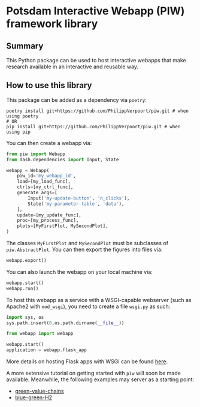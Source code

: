 # Potsdam Interactive Webapp (PIW) framework library

## Summary

This Python package can be used to host interactive webapps that make research available in an interactive and reusable way.

## How to use this library

This package can be added as a dependency via `poetry`:
```commandline
poetry install git+https://github.com/PhilippVerpoort/piw.git # when using poetry
# OR
pip install git+https://github.com/PhilippVerpoort/piw.git # when using pip
```

You can then create a webapp via:
```python
from piw import Webapp
from dash.dependencies import Input, State

webapp = Webapp(
    piw_id='my_webapp_id',
    load=[my_load_func],
    ctrls=[my_ctrl_func],
    generate_args=[
        Input('my-update-button', 'n_clicks'),
        State('my-parameter-table', 'data'),
    ],
    update=[my_update_func],
    proc=[my_process_func],
    plots=[MyFirstPlot, MySecondPlot],
)
```

The classes `MyFirstPlot` and `MySecondPlot` must be subclasses of `piw.AbstractPlot`. You can then export the figures into files via:
```python
webapp.export()
```
You can also launch the webapp on your local machine via:
```python
webapp.start()
webapp.run()
```
To host this webapp as a service with a WSGI-capable webserver (such as Apache2 with `mod_wsgi`), you need to create a file `wsgi.py` as such:
```python
import sys, os
sys.path.insert(0,os.path.dirname(__file__))

from webapp import webapp

webapp.start()
application = webapp.flask_app
```
More details on hosting Flask apps with WSGI can be found [here](https://flask.palletsprojects.com/en/2.0.x/deploying/mod_wsgi/).

A more extensive tutorial on getting started with `piw` will soon be made available. Meanwhile, the following examples may server as a starting point:
* [green-value-chains](https://github.com/PhilippVerpoort/green-value-chains/)
* [blue-green-H2](https://github.com/PhilippVerpoort/blue-green-H2)
